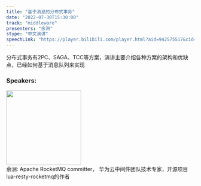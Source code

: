 ```yaml
---
title: "基于消息的分布式事务"
date: "2022-07-30T15:30:00"
track: "middleware"
presenters: "余洲"
stype: "中文演讲"
speechLink: "https://player.bilibili.com/player.html?aid=942575517&cid=817760221&page=1"
---
```

分布式事务有2PC、SAGA、TCC等方案，演讲主要介绍各种方案的架构和优缺点，已经如何基于消息队列来实现
 ### Speakers: 
 <img src="images/speaker/1223.png" width="200" /><br>余洲: Apache RocketMQ committer， 华为云中间件团队技术专家，开源项目lua-resty-rocketmq的作者

 
